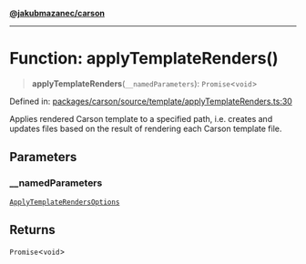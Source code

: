 [**@jakubmazanec/carson**](../README.md)

---

# Function: applyTemplateRenders()

> **applyTemplateRenders**(`__namedParameters`): `Promise`\<`void`\>

Defined in:
[packages/carson/source/template/applyTemplateRenders.ts:30](https://github.com/jakubmazanec/tools/blob/d8ee2855cc8c253cbcc5c4d49e7356ff8450cbde/packages/carson/source/template/applyTemplateRenders.ts#L30)

Applies rendered Carson template to a specified path, i.e. creates and updates files based on the
result of rendering each Carson template file.

## Parameters

### \_\_namedParameters

[`ApplyTemplateRendersOptions`](../type-aliases/ApplyTemplateRendersOptions.md)

## Returns

`Promise`\<`void`\>
